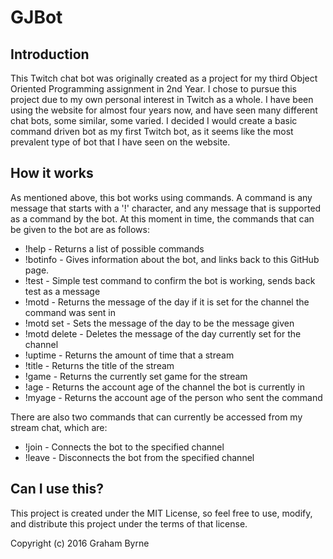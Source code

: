 # GJBot

## Introduction

This Twitch chat bot was originally created as a project for my third Object Oriented Programming assignment in 2nd Year. I chose to pursue this project due to my own personal interest in Twitch as a whole. I have been using the website for almost four years now, and have seen many different chat bots, some similar, some varied. I decided I would create a basic command driven bot as my first Twitch bot, as it seems like the most prevalent type of bot that I have seen on the website.

## How it works

As mentioned above, this bot works using commands. A command is any message that starts with a '!' character, and any message that is supported as a command by the bot. At this moment in time, the commands that can be given to the bot are as follows:

 * !help - Returns a list of possible commands
 * !botinfo - Gives information about the bot, and links back to this GitHub page.
 * !test - Simple test command to confirm the bot is working, sends back test as a message
 * !motd - Returns the message of the day if it is set for the channel the command was sent in
 * !motd set <message> - Sets the message of the day to be the message given
 * !motd delete - Deletes the message of the day currently set for the channel
 * !uptime - Returns the amount of time that a stream
 * !title - Returns the title of the stream
 * !game - Returns the currently set game for the stream
 * !age - Returns the account age of the channel the bot is currently in
 * !myage - Returns the account age of the person who sent the command
 
There are also two commands that can currently be accessed from my stream chat, which are:

 * !join <channel> - Connects the bot to the specified channel
 * !leave <channel> - Disconnects the bot from the specified channel
 
## Can I use this?

This project is created under the MIT License, so feel free to use, modify, and distribute this project under the terms of that license.

Copyright (c) 2016 Graham Byrne
 